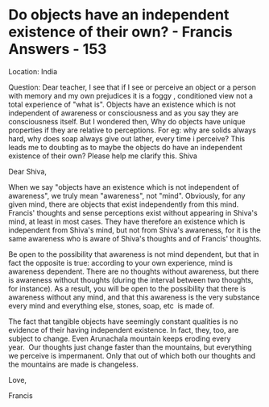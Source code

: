 # Do objects have an independent existence of their own? - Francis Answers - 153

Location: India

Question: Dear teacher, I see that if I see or perceive an object or a person with memory and my own prejudices it is a foggy , conditioned view not a total experience of "what is". Objects have an existence which is not independent of awareness or consciousness and as you say they are consciousness itself. But I wondered then, Why do objects have unique properties if they are relative to perceptions. For eg: why are solids always hard, why does soap always give out lather, every time i perceive? This leads me to doubting as to maybe the objects do have an independent existence of their own? Please help me clarify this. Shiva

Dear Shiva,

When we say "objects have an existence which is not independent of awareness", we truly mean "awareness", not "mind". Obviously, for any given mind, there are objects that exist independently from this mind. Francis' thoughts and sense perceptions exist without appearing in Shiva's mind, at least in most cases. They have therefore an existence which is independent from Shiva's mind, but not from Shiva's awareness, for it is the same awareness who is aware of Shiva's thoughts and of Francis' thoughts.

Be open to the possibility that awareness is not mind dependent, but that in fact the opposite is true: according to your own experience, mind is awareness dependent. There are no thoughts without awareness, but there is awareness without thoughts (during the interval between two thoughts, for instance). As a result, you will be open to the possibility that there is awareness without any mind, and that this awareness is the very substance every mind and everything else, stones, soap, etc  is made of.

The fact that tangible objects have seemingly constant qualities is no evidence of their having independent existence. In fact, they, too, are subject to change. Even Arunachala mountain keeps eroding every year.  Our thoughts just change faster than the mountains, but everything we perceive is impermanent. Only that out of which both our thoughts and the mountains are made is changeless.

Love,

Francis

